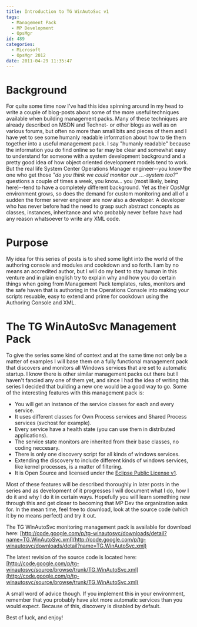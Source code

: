 ```yaml
---
title: Introduction to TG WinAutoSvc v1
tags:
  - Management Pack
  - MP Development
  - OpsMgr
id: 489
categories:
  - Microsoft
  - OpsMgr 2012
date: 2011-04-29 11:35:47
---
```


# Background

For quite some time now I've had this idea spinning around in my head to write a couple of blog-posts about some of the more useful techniques available when building management packs. Many of these techniques are already described on MSDN and Technet- or other blogs as well as on various forums, but often no more than small bits and pieces of them and I have yet to see some humanly readable information about how to tie them together into a useful management pack. I say "humanly readable" because the information you do find online so far may be clear and somewhat easy to understand for someone with a system development background and a pretty good idea of how object oriented development models tend to work. But the real life System Center Operations Manager engineer--you know the one who get those _"do you think we could monitor our ...-system too?"_ questions a couple of times a week, you know... you (most likely, being here)--tend to have a completely different background. Yet as their OpsMgr environment grows, so does the demand for custom monitoring and all of a sudden the former server engineer are now also a developer. A developer who has never before had the need to grasp such abstract concepts as classes, instances, inheritance and who probably never before have had any reason whatsoever to write any XML code.

# Purpose

My idea for this series of posts is to shed some light into the world of the authoring console and modules and cookdown and so forth. I am by no means an accredited author, but I will do my best to stay human in this venture and in plain english try to explain why and how you do certain things when going from Management Pack templates, rules, monitors and the safe haven that is authoring in the Operations Console into making your scripts resuable, easy to extend and prime for cookdown using the Authoring Console and XML.

# The TG WinAutoSvc Management Pack

To give the series some kind of context and at the same time not only be a matter of examples I will base them on a fully functional management pack that discovers and monitors all Windows services that are set to automatic startup. I know there is other similar management packs out there but I haven't fancied any one of them yet, and since I had the idea of writing this series I decided that building a new one would be a good way to go. Some of the interesting features with this management pack is:

* You will get an instance of the service classes for each and every service.
* It uses different classes for Own Process services and Shared Process services (svchost for example).
* Every service have a health state (you can use them in distributed applications).
* The service state monitors are inherited from their base classes, no coding neccesary.
* There is only one discovery script for all kinds of windows services.
* Extending the discovery to include different kinds of windows services, like kernel processes, is a matter of filtering.
* It is Open Source and licensed under the [Eclipse Public License v1](http://tg-winautosvc.googlecode.com/svn/trunk/LICENSE.TXT "Eclipse Public License v1").

Most of these features will be described thoroughly in later posts in the series and as development of it progresses I will document what I do, how I do it and why I do it in certain ways. Hopefully you will learn something new through this and get closer to becoming that MP Dev the organization asks for.
In the mean time, feel free to download, look at the source code (which it by no means perfect) and try it out.

The TG WinAutoSvc monitoring management pack is available for download here:
[http://code.google.com/p/tg-winautosvc/downloads/detail?name=TG.WinAutoSvc.xml](http://code.google.com/p/tg-winautosvc/downloads/detail?name=TG.WinAutoSvc.xml)

The latest revision of the source code is located here:
[http://code.google.com/p/tg-winautosvc/source/browse/trunk/TG.WinAutoSvc.xml](http://code.google.com/p/tg-winautosvc/source/browse/trunk/TG.WinAutoSvc.xml)

A small word of advice though. If you implement this in your environment, remember that you probably have alot more automatic services than you would expect. Because of this, discovery is disabled by default.

Best of luck, and enjoy!